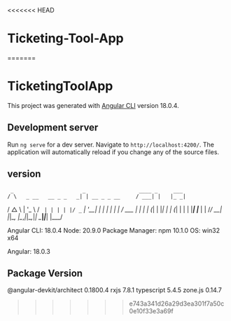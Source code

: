 <<<<<<< HEAD
# Ticketing-Tool-App
=======
# TicketingToolApp

This project was generated with [Angular CLI](https://github.com/angular/angular-cli) version 18.0.4.

## Development server

Run `ng serve` for a dev server. Navigate to `http://localhost:4200/`. The application will automatically reload if you change any of the source files.

## version


     _                      _                 ____ _     ___
    / \   _ __   __ _ _   _| | __ _ _ __     / ___| |   |_ _|
   / △ \ | '_ \ / _` | | | | |/ _` | '__|   | |   | |    | |
  / ___ \| | | | (_| | |_| | | (_| | |      | |___| |___ | |
 /_/   \_\_| |_|\__, |\__,_|_|\__,_|_|       \____|_____|___|
                |___/


Angular CLI: 18.0.4
Node: 20.9.0
Package Manager: npm 10.1.0
OS: win32 x64

Angular: 18.0.3

Package                         Version
---------------------------------------------------------
@angular-devkit/architect       0.1800.4
rxjs                            7.8.1
typescript                      5.4.5
zone.js                         0.14.7


>>>>>>> e743a341d26a29d3ea301f7a50c0e10f33e3a69f
